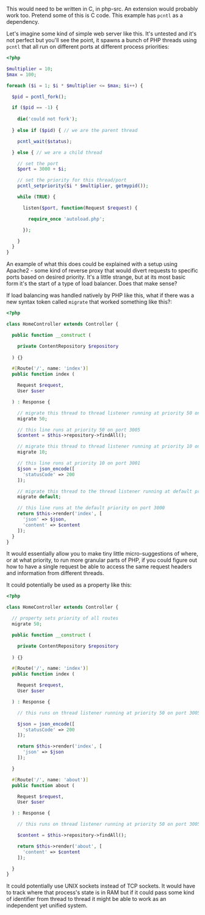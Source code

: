 This would need to be written in C, in php-src. An extension would probably work too. Pretend some of this is C code. This example has `pcntl` as a dependency.

Let's imagine some kind of simple web server like this. It's untested and it's not perfect but you'll see the point, it spawns a bunch of PHP threads using `pcntl` that all run on different ports at different process priorities:

```php
<?php

$multiplier = 10;
$max = 100;

foreach ($i = 1; $i * $multiplier <= $max; $i++) {

  $pid = pcntl_fork();

  if ($pid == -1) {
  
    die('could not fork');
  
  } else if ($pid) { // we are the parent thread

    pcntl_wait($status);

  } else { // we are a child thread

    // set the port
    $port = 3000 + $i;

    // set the priority for this thread/port
    pcntl_setpriority($i * $multiplier, getmypid());

    while (TRUE) {

      listen($port, function(Request $request) {

        require_once 'autoload.php';

      });

    }
  }
}

```

An example of what this does could be explained with a setup using Apache2 - some kind of reverse proxy that would divert requests to specific ports based on desired priority. It's a little strange, but at its most basic form it's the start of a type of load balancer. Does that make sense?

If load balancing was handled natively by PHP like this, what if there was a new syntax token called `migrate` that worked something like this?:

```php
<?php

class HomeController extends Controller {

  public function __construct (

    private ContentRepository $repository
  
  ) {}

  #[Route('/', name: 'index')]
  public function index (

    Request $request,
    User $user

  ) : Response {

    // migrate this thread to thread listener running at priority 50 on port 3005
    migrate 50;

    // this line runs at priority 50 on port 3005
    $content = $this->repository->findAll();

    // migrate this thread to thread listener running at priority 10 on port 3001
    migrate 10;

    // this line runs at priority 10 on port 3001
    $json = json_encode([
      'statusCode' => 200
    ]);

    // migrate this thread to the thread listener running at default priority on port 3000
    migrate default;

    // this line runs at the default priority on port 3000
    return $this->render('index', [
      'json' => $json,
      'content' => $content
    ]);
  }
}
```

It would essentially allow you to make tiny little micro-suggestions of where, or at what priority, to run more granular parts of PHP, if you could figure out how to have a single request be able to access the same request headers and information from different threads.

It could potentially be used as a property like this:

```php
<?php

class HomeController extends Controller {

  // property sets priority of all routes
  migrate 50;

  public function __construct (

    private ContentRepository $repository
  
  ) {}

  #[Route('/', name: 'index')]
  public function index (

    Request $request,
    User $user

  ) : Response {

    // this runs on thread listener running at priority 50 on port 3005

    $json = json_encode([
      'statusCode' => 200
    ]);

    return $this->render('index', [
      'json' => $json
    ]);

  }

  #[Route('/', name: 'about')]
  public function about (

    Request $request,
    User $user

  ) : Response {

    // this runs on thread listener running at priority 50 on port 3005

    $content = $this->repository->findAll();

    return $this->render('about', [
      'content' => $content
    ]);

  }
}
```

It could potentially use UNIX sockets instead of TCP sockets. It would have to track where that process's state is in RAM but if it could pass some kind of identifier from thread to thread it might be able to work as an independent yet unified system.